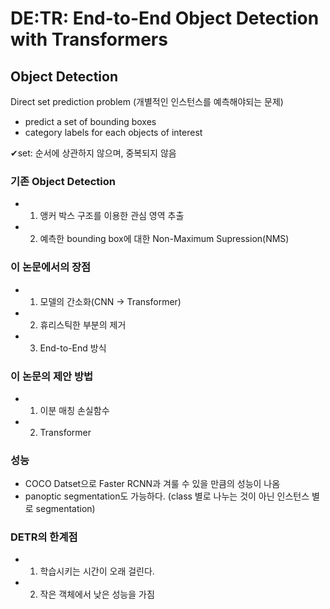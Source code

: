 # DE:TR: End-to-End Object Detection with Transformers

## Object Detection
Direct set prediction problem (개별적인 인스턴스를 예측해야되는 문제)
- predict a set of bounding boxes
- category labels for each objects of interest

✔set: 순서에 상관하지 않으며, 중복되지 않음

### 기존 Object Detection
- 1) 앵커 박스 구조를 이용한 관심 영역 추출
- 2) 예측한 bounding box에 대한 Non-Maximum Supression(NMS)

### 이 논문에서의 장점
- 1) 모델의 간소화(CNN -> Transformer)
- 2) 휴리스틱한 부분의 제거
- 3) End-to-End 방식

### 이 논문의 제안 방법
- 1) 이분 매칭 손실함수
- 2) Transformer

### 성능
- COCO Datset으로 Faster RCNN과 겨룰 수 있을 만큼의 성능이 나옴
- panoptic segmentation도 가능하다. (class 별로 나누는 것이 아닌 인스턴스 별로 segmentation)

### DETR의 한계점
- 1) 학습시키는 시간이 오래 걸린다.
- 2) 작은 객체에서 낮은 성능을 가짐
